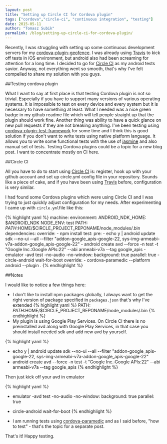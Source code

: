 ```yaml
---
layout: post
title: "Setting up Circle CI for Cordova plugin"
tags: ["cordova","circle-ci", "continuous integration", "testing"]
date: 2015-05-11
author: "Tomasz Subik"
permalink: /blog/setting-up-circle-ci-for-cordova-plugin/
---
```


Recently, I was struggling with setting up some continuous development servers for my [cordova-plugin-geofence](https://github.com/cowbell/cordova-plugin-geofence). I was already using [Travis](https://travis-ci.org/)
to kick off tests in iOS environment, but android also had been screaming for attention for a long time.
I decided to go for [Circle CI](https://circleci.com/) as my android tests savior.
Anyway, not everything went so smooth, that's why I've felt compelled to share my solution with you guys.

<!--more-->

##Testing cordova plugin

What I want to say at first place is that testing Cordova plugin is not so trivial. Especially if you have to support many versions of various operating systems. It is impossible to test on every device and every system but it is necessary to have something at least. What I needed was a nice green badge in my github readme file which will tell people straight up that the plugin should work fine.
Another thing was ability to have a quick glance on new pull requests if they are not breaking anything.
I've been testing using [cordova-plugin-test-framework](https://github.com/apache/cordova-plugin-test-framework) for some time and I think this is good solution if you don't want to write tests using native platform language. It allows you to write some functional tests with the
use of [jasmine](http://jasmine.github.io/) and also manual set of tests. Testing Cordova plugins could be a topic for a new blog post. I want to concentrate mostly on CI here.

##Circle CI

All you have to do to start using [Circle CI](https://circleci.com/) is: register, hook up with your github account and set up circle.yml config file in your repository. Sounds like a piece of cake, and if you have been using [Travis](https://travis-ci.org/) before, configuration is very similar.

I had found some Cordova plugins which were using Circle CI and I was trying to just quickly adjust configuration for my needs. After experimenting I came up with <code class="inline">circle.yml</code>file like this:

{% highlight yaml %}
machine:
  environment:
    ANDROID_NDK_HOME: $ANDROID_NDK
    NODE_ENV: test
    PATH: $PATH:$HOME/$CIRCLE_PROJECT_REPONAME/node_modules/.bin
dependencies:
  override:
    - npm install
test:
  pre:
    - echo y | android update sdk --no-ui --all --filter "addon-google_apis-google-22, sys-img-armeabi-v7a-addon-google_apis-google-22"
    - android create avd --force -n test -t "Google Inc.:Google APIs:22" --abi armeabi-v7a --tag google_apis
    - emulator -avd test -no-audio -no-window:
        background: true
        parallel: true
    - circle-android wait-for-boot
  override:
    - cordova-paramedic --platform android --plugin .
{% endhighlight %}

##Notes

I would like to notice a few things here:

- I don't like to install npm packages globally, I always want to get the right version of package specified in <code class="inline">packages.json</code> that's why I've extended
{% highlight yaml %}
PATH: $PATH:$HOME/$CIRCLE_PROJECT_REPONAME/node_modules/.bin
{% endhighlight %}
- My plugin is using Google Play Services. On Circle CI there is no preinstalled avd along with Google Play Services, in that case you should install needed sdk and add new avd by yourself.

{% highlight yaml %}
- echo y | android update sdk --no-ui --all --filter "addon-google_apis-google-22, sys-img-armeabi-v7a-addon-google_apis-google-22"
- android create avd --force -n test -t "Google Inc.:Google APIs:22" --abi armeabi-v7a --tag google_apis
{% endhighlight %}

Then just kick off your avd in emulator

{% highlight yaml %}
- emulator -avd test -no-audio -no-window:
    background: true
    parallel: true
- circle-android wait-for-boot
{% endhighlight %}

- I am running tests using [cordova-paramedic](https://github.com/purplecabbage/cordova-paramedic) and as I said before, "how to test" - that's the topic for a separate post.

That's it! Happy testing.
